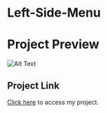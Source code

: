# Left-Side-Menu

# Project Preview

![Alt Text]()

## Project Link

<a href="https://asknksk.github.io/Left-Side-Menu/" target="_blank">Click here</a> to access my project.
